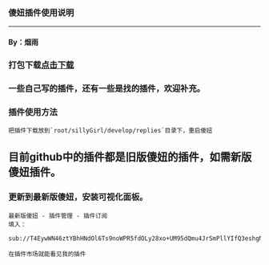 ### 傻妞插件使用说明
----
#### By：烟雨
### 打包下载<a href='https://github.com/yanyuwangluo/sillygirl-plug/releases/download/1.0/sillygirl-plug-main.zip'>点击下载</a>
### 一些自己写的插件，还有一些是找的插件，欢迎补充。
### 插件使用方法
```
把插件下载放到`root/sillyGirl/develop/replies`目录下，重启傻妞
```
## 目前github中的插件都是旧版傻妞的插件，如需新版傻妞插件。
### 更新到最新版傻妞，安装可视化面板。
```
最新版傻妞 - 插件管理 - 插件订阅 
填入：

sub://T4EywWN46ztYBhHNdOl6Ts9noWPR5fdOLy28xo+UM95dQmu4JrSmPllYIfQ3eshgNsVbPuTo2eyNfDX7tDLrNxGYTGSGNDeGLMJpBxS6UnS9p6wOtAS8uFPFm3u+f0EW/VKNPYHAxRYIFP4j30qCGeHBwKhcuDiRbJfokC8oUU0=

在插件市场就能看见我的插件
```
